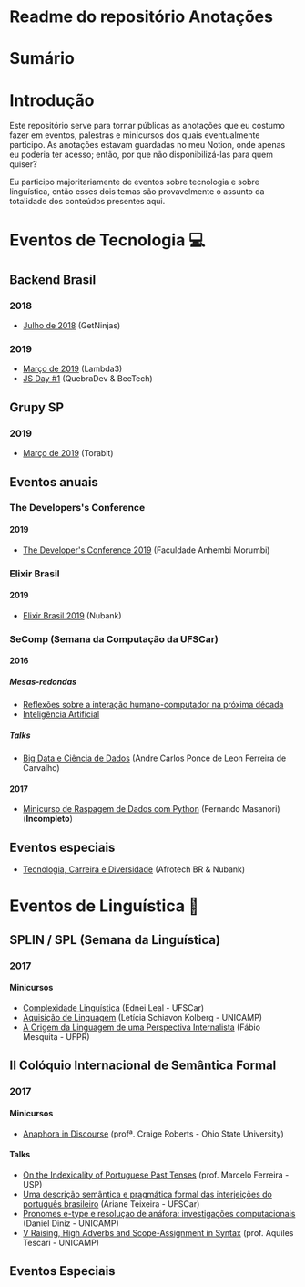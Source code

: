 # Readme do repositório Anotações

# Sumário

# Introdução

Este repositório serve para tornar públicas as anotações que eu costumo fazer em eventos, palestras e minicursos dos quais eventualmente participo. As anotações estavam guardadas no meu Notion, onde apenas eu poderia ter acesso; então, por que não disponibilizá-las para quem quiser? 

Eu participo majoritariamente de eventos sobre tecnologia e sobre linguística, então esses dois temas são provavelmente o assunto da totalidade dos conteúdos presentes aqui.


# Eventos de Tecnologia 💻

## Backend Brasil
### 2018

* [Julho de 2018](https://github.com/guiemi-learning-center/anotacoes/blob/master/eventos_tech/backend_brasil/2018/07_08_2018_getninjas.md) (GetNinjas)
### 2019

* [Março de 2019](https://github.com/guiemi-learning-center/anotacoes/blob/master/eventos_tech/backend_brasil/2019/03_04_lambda3.md) (Lambda3)
* [JS Day #1](https://github.com/guiemi-learning-center/anotacoes/blob/master/eventos_tech/backend_brasil/2019/04_13_2019_beetech.md) (QuebraDev & BeeTech)

## Grupy SP
### 2019

* [Março de 2019](https://github.com/guiemi-learning-center/anotacoes/blob/master/eventos_tech/grupy_sp/2019/03_13_2019_torabit/grupy_torabit.md) (Torabit)

## Eventos anuais

### The Developers's Conference
#### 2019

* [The Developer's Conference 2019](https://github.com/guiemi-learning-center/anotacoes/blob/master/eventos_tech/eventos_anuais/tdc/2019/TDC_2019.md) (Faculdade Anhembi Morumbi)

### Elixir Brasil
#### 2019

* [Elixir Brasil 2019](https://github.com/guiemi-learning-center/anotacoes/blob/master/eventos_tech/eventos_anuais/elixir_brasil/2019/elixir_brasil_2019.md) (Nubank)

### SeComp (Semana da Computação da UFSCar)
#### 2016

##### Mesas-redondas
- [Reflexões sobre a interação humano-computador na próxima década](https://github.com/guiemi-learning-center/anotacoes/blob/master/eventos_tech/eventos_anuais/secomp/2016/mesas-redondas/humano-computador.md)
- [Inteligência Artificial](https://github.com/guiemi-learning-center/anotacoes/blob/master/eventos_tech/eventos_anuais/secomp/2016/mesas-redondas/inteligencia_artificial.md)

##### Talks
- [Big Data e Ciência de Dados](https://github.com/guiemi-learning-center/anotacoes/blob/master/eventos_tech/eventos_anuais/secomp/2016/talks/big_data_data_science.md) (Andre Carlos Ponce de Leon Ferreira de Carvalho)

#### 2017
* [Minicurso de Raspagem de Dados com Python](https://github.com/guiemi-learning-center/anotacoes/blob/master/eventos_tech/eventos_anuais/secomp/2017/raspagem_dados.md) (Fernando Masanori) (**Incompleto**)

## Eventos especiais

* [Tecnologia, Carreira e Diversidade](https://github.com/guiemi-learning-center/anotacoes/blob/master/eventos_tech/eventos_especiais/diversidade_nubank.md) (Afrotech BR & Nubank)

# Eventos de Linguística 🦎

## SPLIN / SPL (Semana da Linguística)
### 2017

#### Minicursos
* [Complexidade Linguística](https://github.com/guiemi-learning-center/anotacoes/blob/master/eventos_linguistica/splin_spl/2017/minicursos/complexidade_linguistica.md) (Ednei Leal - UFSCar)
* [Aquisição de Linguagem](https://github.com/guiemi-learning-center/anotacoes/blob/master/eventos_linguistica/splin_spl/2017/minicursos/aquisicao_linguagem.md) (Letícia Schiavon Kolberg - UNICAMP)
* [A Origem da Linguagem de uma Perspectiva Internalista](https://github.com/guiemi-learning-center/anotacoes/blob/master/eventos_linguistica/splin_spl/2017/minicursos/origem_linguagem.md) (Fábio Mesquita - UFPR)

## II Colóquio Internacional de Semântica Formal
### 2017

#### Minicursos
* [Anaphora in Discourse](https://github.com/guiemi-learning-center/anotacoes/blob/master/eventos_linguistica/coloquio_semantica_formal/2017/minicursos/anaphora_discourse.md) (profª. Craige Roberts - Ohio State University)

#### Talks
* [On the Indexicality of Portuguese Past Tenses](https://github.com/guiemi-learning-center/anotacoes/blob/master/eventos_linguistica/coloquio_semantica_formal/2017/talks/indexicality_past_tenses.md) (prof. Marcelo Ferreira - USP)
* [Uma descrição semântica e pragmática formal das interjeições do português brasileiro](https://github.com/guiemi-learning-center/anotacoes/blob/master/eventos_linguistica/coloquio_semantica_formal/2017/talks/interjeicoes_pb.md) (Ariane Teixeira - UFSCar)
* [Pronomes e-type e resoluçao de anáfora: investigações computacionais](https://github.com/guiemi-learning-center/anotacoes/blob/master/eventos_linguistica/coloquio_semantica_formal/2017/talks/pronomes_e_type.md) (Daniel Diniz - UNICAMP)
* [V Raising, High Adverbs and Scope-Assignment in Syntax](https://github.com/guiemi-learning-center/anotacoes/blob/master/eventos_linguistica/coloquio_semantica_formal/2017/talks/v_raising.md) (prof. Aquiles Tescari - UNICAMP)

## Eventos Especiais


